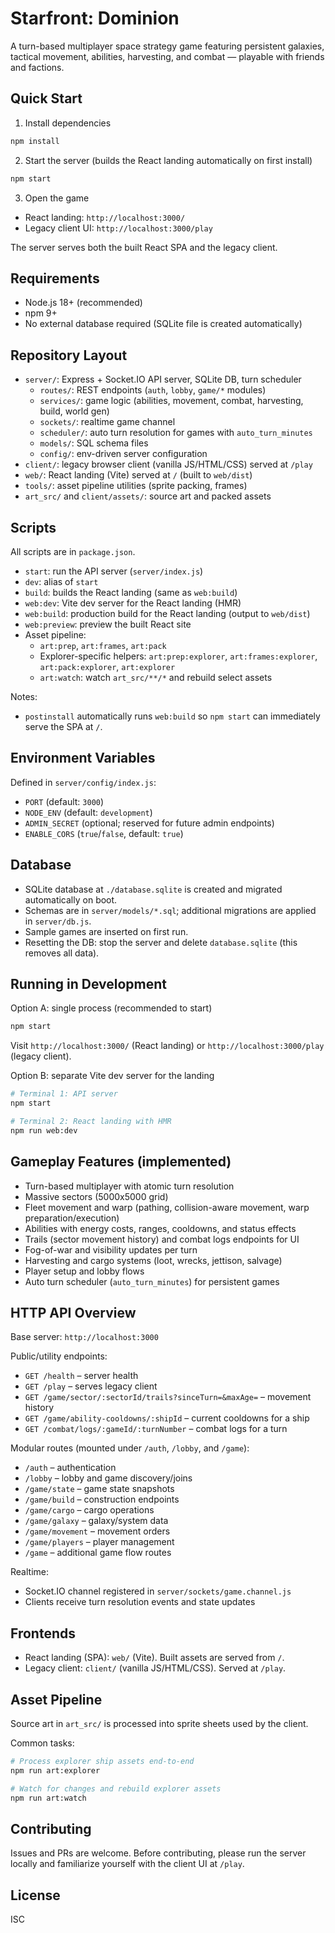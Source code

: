 # Starfront: Dominion

A turn-based multiplayer space strategy game featuring persistent galaxies, tactical movement, abilities, harvesting, and combat — playable with friends and factions.

## Quick Start

1) Install dependencies
```bash
npm install
```

2) Start the server (builds the React landing automatically on first install)
```bash
npm start
```

3) Open the game
- React landing: `http://localhost:3000/`
- Legacy client UI: `http://localhost:3000/play`

The server serves both the built React SPA and the legacy client.

## Requirements

- Node.js 18+ (recommended)
- npm 9+
- No external database required (SQLite file is created automatically)

## Repository Layout

- `server/`: Express + Socket.IO API server, SQLite DB, turn scheduler
  - `routes/`: REST endpoints (`auth`, `lobby`, `game/*` modules)
  - `services/`: game logic (abilities, movement, combat, harvesting, build, world gen)
  - `sockets/`: realtime game channel
  - `scheduler/`: auto turn resolution for games with `auto_turn_minutes`
  - `models/`: SQL schema files
  - `config/`: env-driven server configuration
- `client/`: legacy browser client (vanilla JS/HTML/CSS) served at `/play`
- `web/`: React landing (Vite) served at `/` (built to `web/dist`)
- `tools/`: asset pipeline utilities (sprite packing, frames)
- `art_src/` and `client/assets/`: source art and packed assets

## Scripts

All scripts are in `package.json`.

- `start`: run the API server (`server/index.js`)
- `dev`: alias of `start`
- `build`: builds the React landing (same as `web:build`)
- `web:dev`: Vite dev server for the React landing (HMR)
- `web:build`: production build for the React landing (output to `web/dist`)
- `web:preview`: preview the built React site
- Asset pipeline:
  - `art:prep`, `art:frames`, `art:pack`
  - Explorer-specific helpers: `art:prep:explorer`, `art:frames:explorer`, `art:pack:explorer`, `art:explorer`
  - `art:watch`: watch `art_src/**/*` and rebuild select assets

Notes:
- `postinstall` automatically runs `web:build` so `npm start` can immediately serve the SPA at `/`.

## Environment Variables

Defined in `server/config/index.js`:

- `PORT` (default: `3000`)
- `NODE_ENV` (default: `development`)
- `ADMIN_SECRET` (optional; reserved for future admin endpoints)
- `ENABLE_CORS` (`true`/`false`, default: `true`)

## Database

- SQLite database at `./database.sqlite` is created and migrated automatically on boot.
- Schemas are in `server/models/*.sql`; additional migrations are applied in `server/db.js`.
- Sample games are inserted on first run.
- Resetting the DB: stop the server and delete `database.sqlite` (this removes all data).

## Running in Development

Option A: single process (recommended to start)
```bash
npm start
```
Visit `http://localhost:3000/` (React landing) or `http://localhost:3000/play` (legacy client).

Option B: separate Vite dev server for the landing
```bash
# Terminal 1: API server
npm start

# Terminal 2: React landing with HMR
npm run web:dev
```

## Gameplay Features (implemented)

- Turn-based multiplayer with atomic turn resolution
- Massive sectors (5000x5000 grid)
- Fleet movement and warp (pathing, collision-aware movement, warp preparation/execution)
- Abilities with energy costs, ranges, cooldowns, and status effects
- Trails (sector movement history) and combat logs endpoints for UI
- Fog-of-war and visibility updates per turn
- Harvesting and cargo systems (loot, wrecks, jettison, salvage)
- Player setup and lobby flows
- Auto turn scheduler (`auto_turn_minutes`) for persistent games

## HTTP API Overview

Base server: `http://localhost:3000`

Public/utility endpoints:
- `GET /health` – server health
- `GET /play` – serves legacy client
- `GET /game/sector/:sectorId/trails?sinceTurn=&maxAge=` – movement history
- `GET /game/ability-cooldowns/:shipId` – current cooldowns for a ship
- `GET /combat/logs/:gameId/:turnNumber` – combat logs for a turn

Modular routes (mounted under `/auth`, `/lobby`, and `/game`):
- `/auth` – authentication
- `/lobby` – lobby and game discovery/joins
- `/game/state` – game state snapshots
- `/game/build` – construction endpoints
- `/game/cargo` – cargo operations
- `/game/galaxy` – galaxy/system data
- `/game/movement` – movement orders
- `/game/players` – player management
- `/game` – additional game flow routes

Realtime:
- Socket.IO channel registered in `server/sockets/game.channel.js`
- Clients receive turn resolution events and state updates

## Frontends

- React landing (SPA): `web/` (Vite). Built assets are served from `/`.
- Legacy client: `client/` (vanilla JS/HTML/CSS). Served at `/play`.

## Asset Pipeline

Source art in `art_src/` is processed into sprite sheets used by the client.

Common tasks:
```bash
# Process explorer ship assets end-to-end
npm run art:explorer

# Watch for changes and rebuild explorer assets
npm run art:watch
```

## Contributing

Issues and PRs are welcome. Before contributing, please run the server locally and familiarize yourself with the client UI at `/play`.

## License

ISC